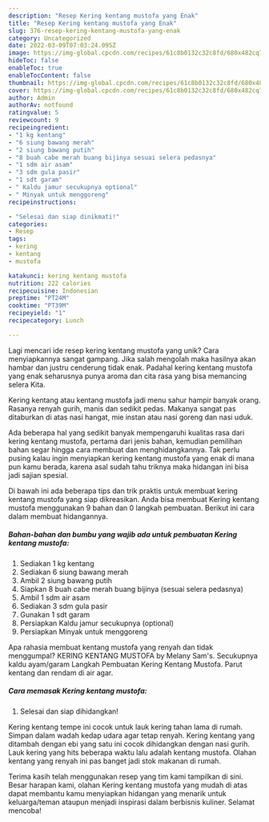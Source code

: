 ```yaml
---
description: "Resep Kering kentang mustofa yang Enak"
title: "Resep Kering kentang mustofa yang Enak"
slug: 376-resep-kering-kentang-mustofa-yang-enak
category: Uncategorized
date: 2022-03-09T07:03:24.095Z
image: https://img-global.cpcdn.com/recipes/61c8b0132c32c8fd/680x482cq70/kering-kentang-mustofa-foto-resep-utama.jpg
hideToc: false
enableToc: true
enableTocContent: false
thumbnail: https://img-global.cpcdn.com/recipes/61c8b0132c32c8fd/680x482cq70/kering-kentang-mustofa-foto-resep-utama.jpg
cover: https://img-global.cpcdn.com/recipes/61c8b0132c32c8fd/680x482cq70/kering-kentang-mustofa-foto-resep-utama.jpg
author: Admin
authorAv: notfound
ratingvalue: 5
reviewcount: 9
recipeingredient:
- "1 kg kentang"
- "6 siung bawang merah"
- "2 siung bawang putih"
- "8 buah cabe merah buang bijinya sesuai selera pedasnya"
- "1 sdm air asam"
- "3 sdm gula pasir"
- "1 sdt garam"
- " Kaldu jamur secukupnya optional"
- " Minyak untuk menggoreng"
recipeinstructions:

- "Selesai dan siap dinikmati!"
categories:
- Resep
tags:
- kering
- kentang
- mustofa

katakunci: kering kentang mustofa 
nutrition: 222 calories
recipecuisine: Indonesian
preptime: "PT24M"
cooktime: "PT39M"
recipeyield: "1"
recipecategory: Lunch

---
```





Lagi mencari ide resep kering kentang mustofa yang unik? Cara menyiapkannya sangat gampang. Jika salah mengolah maka hasilnya akan hambar dan justru cenderung tidak enak. Padahal kering kentang mustofa yang enak seharusnya punya aroma dan cita rasa yang bisa memancing selera Kita.





Kering kentang atau kentang mustofa jadi menu sahur hampir banyak orang. Rasanya renyah gurih, manis dan sedikit pedas. Makanya sangat pas ditaburkan di atas nasi hangat, mie instan atau nasi goreng dan nasi uduk.

Ada beberapa hal yang sedikit banyak mempengaruhi kualitas rasa dari kering kentang mustofa, pertama dari jenis bahan, kemudian pemilihan bahan segar hingga cara membuat dan menghidangkannya. Tak perlu pusing kalau ingin menyiapkan kering kentang mustofa yang enak di mana pun kamu berada, karena asal sudah tahu triknya maka hidangan ini bisa jadi sajian spesial.






Di bawah ini ada beberapa tips dan trik praktis untuk membuat kering kentang mustofa yang siap dikreasikan. Anda bisa membuat Kering kentang mustofa menggunakan 9 bahan dan 0 langkah pembuatan. Berikut ini cara dalam membuat hidangannya.

<!--inarticleads1-->

##### Bahan-bahan dan bumbu yang wajib ada untuk pembuatan Kering kentang mustofa:

1. Sediakan 1 kg kentang
1. Sediakan 6 siung bawang merah
1. Ambil 2 siung bawang putih
1. Siapkan 8 buah cabe merah buang bijinya (sesuai selera pedasnya)
1. Ambil 1 sdm air asam
1. Sediakan 3 sdm gula pasir
1. Gunakan 1 sdt garam
1. Persiapkan  Kaldu jamur secukupnya (optional)
1. Persiapkan  Minyak untuk menggoreng


Apa rahasia membuat kentang mustofa yang renyah dan tidak menggumpal? KERING KENTANG MUSTOFA by Melany Sam&#39;s. Secukupnya kaldu ayam/garam Langkah Pembuatan Kering Kentang Mustofa. Parut kentang dan rendam di air agar. 

<!--inarticleads2-->

##### Cara memasak Kering kentang mustofa:


1. Selesai dan siap dihidangkan!

Kering kentang tempe ini cocok untuk lauk kering tahan lama di rumah. Simpan dalam wadah kedap udara agar tetap renyah. Kering kentang yang ditambah dengan ebi yang satu ini cocok dihidangkan dengan nasi gurih. Lauk kering yang hits beberapa waktu lalu adalah kentang mustofa. Olahan kentang yang renyah ini pas banget jadi stok makanan di rumah. 

Terima kasih telah menggunakan resep yang tim kami tampilkan di sini. Besar harapan kami, olahan Kering kentang mustofa yang mudah di atas dapat membantu kamu menyiapkan hidangan yang menarik untuk keluarga/teman ataupun menjadi inspirasi dalam berbisnis kuliner. Selamat mencoba!
